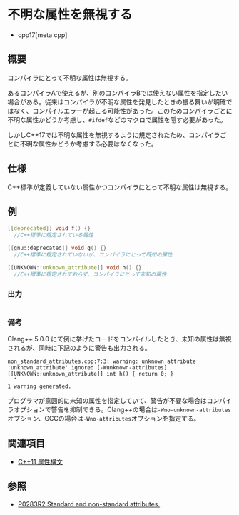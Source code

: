 # 不明な属性を無視する
* cpp17[meta cpp]

## 概要

コンパイラにとって不明な属性は無視する。

あるコンパイラAで使えるが、別のコンパイラBでは使えない属性を指定したい場合がある。従来はコンパイラが不明な属性を発見したときの振る舞いが明確ではなく、コンパイルエラーが起こる可能性があった。このためコンパイラごとに不明な属性かどうか考慮し、`#ifdef`などのマクロで属性を隠す必要があった。

しかしC++17では不明な属性を無視するように規定されたため、コンパイラごとに不明な属性かどうか考慮する必要はなくなった。

## 仕様

C++標準が定義していない属性かつコンパイラにとって不明な属性は無視する。

## 例
```cpp
[[deprecated]] void f() {}
  //C++標準に規定されている属性

[[gnu::deprecated]] void g() {}
  //C++標準に規定されていないが、コンパイラにとって既知の属性

[[UNKNOWN::unknown_attribute]] void h() {}
  //C++標準に規定されておらず、コンパイラにとって未知の属性
```

### 出力

```
```

### 備考

Clang++ 5.0.0 にて例に挙げたコードをコンパイルしたとき、未知の属性は無視されるが、同時に下記のように警告も出力される。

```
non_standard_attributes.cpp:7:3: warning: unknown attribute 'unknown_attribute' ignored [-Wunknown-attributes]
[[UNKNOWN::unknown_attribute]] int h() { return 0; }
  ^
1 warning generated.
```

プログラマが意図的に未知の属性を指定していて、警告が不要な場合はコンパイラオプションで警告を抑制できる。Clang++の場合は`-Wno-unknown-attributes`オプション、GCCの場合は`-Wno-attributes`オプションを指定する。

## 関連項目
- [C++11 属性構文](/lang/cpp11/attributes.md)

## 参照
- [P0283R2 Standard and non-standard attributes.](http://www.open-std.org/jtc1/sc22/wg21/docs/papers/2016/p0283r2.html)
